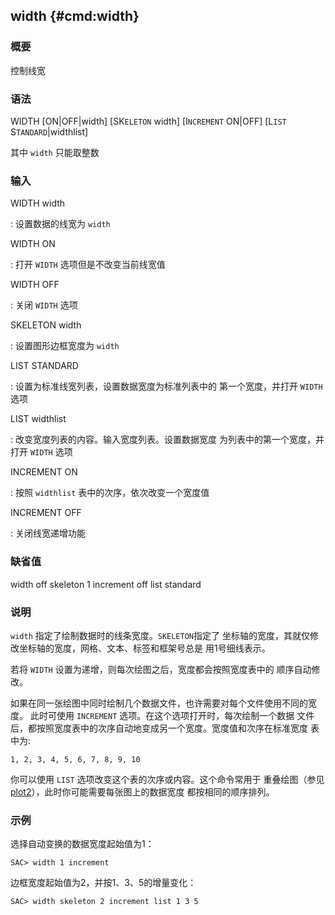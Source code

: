 ## width {#cmd:width}

### 概要

控制线宽

### 语法

WIDTH \[ON|OFF|width\] \[SK`ELETON` width\] \[I`NCREMENT` ON|OFF\]
\[L`IST` S`TANDARD`|widthlist\]

其中 `width` 只能取整数

### 输入

WIDTH width

:   设置数据的线宽为 `width`

WIDTH ON

:   打开 `WIDTH` 选项但是不改变当前线宽值

WIDTH OFF

:   关闭 `WIDTH` 选项

SKELETON width

:   设置图形边框宽度为 `width`

LIST STANDARD

:   设置为标准线宽列表，设置数据宽度为标准列表中的 第一个宽度，并打开
    `WIDTH` 选项

LIST widthlist

:   改变宽度列表的内容。输入宽度列表。设置数据宽度
    为列表中的第一个宽度，并打开 `WIDTH` 选项

INCREMENT ON

:   按照 `widthlist` 表中的次序，依次改变一个宽度值

INCREMENT OFF

:   关闭线宽递增功能

### 缺省值

width off skeleton 1 increment off list standard

### 说明

`width` 指定了绘制数据时的线条宽度。`SKELETON`指定了
坐标轴的宽度，其就仅修改坐标轴的宽度，网格、文本、标签和框架号总是
用1号细线表示。

若将 `WIDTH` 设置为递增，则每次绘图之后，宽度都会按照宽度表中的
顺序自动修改。

如果在同一张绘图中同时绘制几个数据文件，也许需要对每个文件使用不同的宽度。
此时可使用 `INCREMENT` 选项。在这个选项打开时，每次绘制一个数据
文件后，都按照宽度表中的次序自动地变成另一个宽度。宽度值和次序在标准宽度
表中为:

``` {.bash}
1, 2, 3, 4, 5, 6, 7, 8, 9, 10
```

你可以使用 `LIST` 选项改变这个表的次序或内容。这个命令常用于
重叠绘图（参见
[plot2](/commands/plot2.html)），此时你可能需要每张图上的数据宽度
都按相同的顺序排列。

### 示例

选择自动变换的数据宽度起始值为1：

``` {.bash}
SAC> width 1 increment
```

边框宽度起始值为2，并按1、3、5的增量变化：

``` {.bash}
SAC> width skeleton 2 increment list 1 3 5
```
